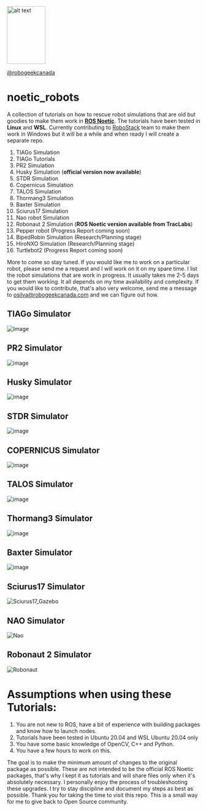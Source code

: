 <img src="https://github.com/robogeekcanada/noetic_robots/blob/main/images/RG-logo.jpg" alt="alt text" width=100 height=150>

[@robogeekcanada](https://robo-geek.ca/)

# noetic_robots

A collection of tutorials on how to rescue robot simulations that are old but goodies to make them work in **[ROS Noetic](http://wiki.ros.org/noetic)**.
The tutorials have been tested in **Linux** and **WSL**. Currently contributing to [RoboStack](https://github.com/RoboStack/ros-noetic) team to make them work in Windows but it will be a while and when ready I will create a separate repo.

1. TIAGo Simulation
2. TIAGo Tutorials
3. PR2 Simulation
4. Husky Simulation (**official version now available**)
5. STDR Simulation
6. Copernicus Simulation
7. TALOS Simulation
8. Thormang3 Simulation
9. Baxter Simulation
10. Sciurus17 Simulation
11. Nao robot Simulation
12. Robonaut 2 Simulation (**ROS Noetic version available from TracLabs**)
13. Pepper robot (Progress Report coming soon) 
14. BipedRobin Simulation (Research/Planning stage)
15. HiroNXO Simulation (Research/Planning stage)
16. Turtlebot2 (Progress Report coming soon)

More to come so stay tuned. If you would like me to work on a particular robot, please send me a request and I will work on it on my spare time. I list the robot simulations that are work in progress. It usually takes me 2-5 days to get them working. It all depends on my time availability and complexity. If you would like to contribute, that's also very welcome, send me a message to osilva@robogeekcanada.com and we can figure out how. 

## TIAGo Simulator
![Image](https://github.com/robogeekcanada/noetic_robots/blob/main/images/Tiago%20Simulation.gif)

## PR2 Simulator
![image](https://github.com/robogeekcanada/noetic_robots/blob/main/images/PR2%20Simulation%20RG%20RN.gif)

## Husky Simulator
![image](https://github.com/robogeekcanada/noetic_robots/blob/main/images/Husky%20Simulator%20RG%20RN.gif)

## STDR Simulator
![image](https://github.com/robogeekcanada/noetic_robots/blob/main/images/STDR_simulation.jpg)

## COPERNICUS Simulator
![image](https://github.com/robogeekcanada/noetic_robots/blob/main/images/Copernicus%20Simulation.PNG)

## TALOS Simulator
![image](https://github.com/robogeekcanada/noetic_robots/blob/main/images/TALOS_partial_launches.PNG)

## Thormang3 Simulator
![image](https://github.com/robogeekcanada/noetic_robots/blob/main/Thormang3_Simulation.PNG)

## Baxter Simulator
![image](https://github.com/robogeekcanada/noetic_robots/blob/main/images/Baxter%20simulator.PNG)

## Sciurus17 Simulator
![Sciurus17_Gazebo](https://github.com/robogeekcanada/noetic_robots/blob/main/images/Sciurus17_Gazebo.PNG)

## NAO Simulator
![Nao](https://github.com/robogeekcanada/noetic_robots/blob/main/images/nao_tutorial/nao_controller_camera.jpg)

## Robonaut 2 Simulator
![Robonaut](https://github.com/robogeekcanada/noetic_robots/blob/main/images/Robonaut_animation%20RG%20RN%20logo.gif)

# Assumptions when using these Tutorials:

1. You are not new to ROS, have a bit of experience with building packages and know how to launch nodes.
2. Tutorials have been tested in Ubuntu 20.04 and WSL Ubuntu 20.04 only
3. You have some basic knowledge of OpenCV, C++ and Python.
4. You have a few hours to work on this. 

The goal is to make the minimum amount of changes to the original package as possible. These are not intended to be the official ROS Noetic packages, that's why I kept it as tutorials and will share files only when it's absolutely necessary. I personally enjoy the process of troubleshooting these upgrades. I try to stay discipline and document my steps as best as possible. Thank you for taking the time to visit this repo. This is a small way for me to give back to Open Source community.
